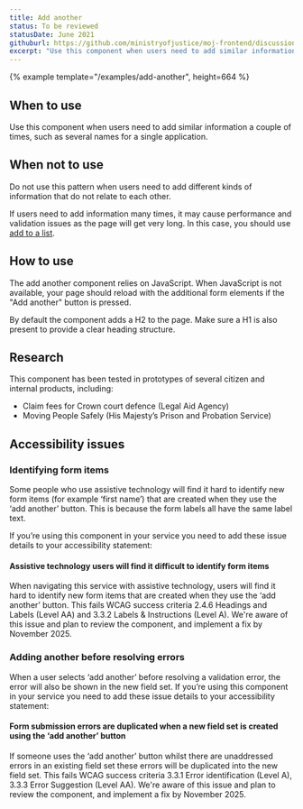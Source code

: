 ```yaml
---
title: Add another
status: To be reviewed
statusDate: June 2021
githuburl: https://github.com/ministryofjustice/moj-frontend/discussions/686
excerpt: "Use this component when users need to add similar information a couple of times, such as several names for a single application."
---
```


{% example template="/examples/add-another", height=664 %}

## When to use

Use this component when users need to add similar information a couple of times, such as several names for a single application.

## When not to use

Do not use this pattern when users need to add different kinds of information that do not relate to each other.

If users need to add information many times, it may cause performance and validation issues as the page will get very long. In this case, you should use [add to a list](/patterns/add-to-a-list/).

## How to use

The add another component relies on JavaScript. When JavaScript is not available, your page should reload with the additional form elements if the "Add another" button is pressed.

By default the component adds a H2 to the page. Make sure a H1 is also present to provide a clear heading structure.

## Research

This component has been tested in prototypes of several citizen and internal products, including:

- Claim fees for Crown court defence (Legal Aid Agency)
- Moving People Safely (His Majesty’s Prison and Probation Service)

## Accessibility issues

### Identifying form items

Some people who use assistive technology will find it hard to identify new form items (for example ‘first name’) that are created when they use the ‘add another’ button. This is because the form labels all have the same label text.

If you’re using this component in your service you need to add these issue details to your accessibility statement:

#### Assistive technology users will find it difficult to identify form items

When navigating this service with assistive technology, users will find it hard to identify new form items that are created when they use the ‘add another’ button. This fails WCAG success criteria 2.4.6 Headings and Labels (Level AA) and 3.3.2 Labels & Instructions (Level A). We're aware of this issue and plan to review the component, and implement a fix by November 2025.

### Adding another before resolving errors

When a user selects ‘add another’ before resolving a validation error, the error will also be shown in the new field set. If you’re using this component in your service you need to add these issue details to your accessibility statement:

#### Form submission errors are duplicated when a new field set is created using the ‘add another’ button

If someone uses the ‘add another’ button whilst there are unaddressed errors in an existing field set these errors will be duplicated into the new field set. This fails WCAG success criteria 3.3.1 Error identification (Level A), 3.3.3 Error Suggestion (Level AA). We're aware of this issue and plan to review the component, and implement a fix by November 2025.
